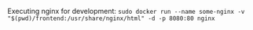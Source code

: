 Executing nginx for development: `sudo docker run --name some-nginx -v "$(pwd)/frontend:/usr/share/nginx/html" -d -p 8080:80 nginx`